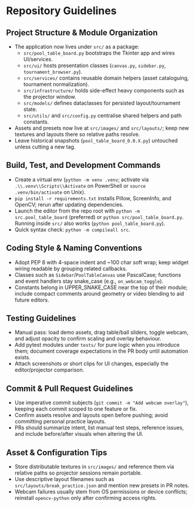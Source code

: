 # Repository Guidelines

## Project Structure & Module Organization
- The application now lives under `src/` as a package:
  - `src/pool_table_board.py` bootstraps the Tkinter app and wires UI/services.
  - `src/ui/` hosts presentation classes (`canvas.py`, `sidebar.py`, `tournament_browser.py`).
  - `src/services/` contains reusable domain helpers (asset cataloguing, tournament normalization).
  - `src/infrastructure/` holds side-effect heavy components such as the projector window.
  - `src/models/` defines dataclasses for persisted layout/tournament state.
  - `src/utils/` and `src/config.py` centralise shared helpers and path constants.
- Assets and presets now live at `src/images/` and `src/layouts/`; keep new textures and layouts there so relative paths resolve.
- Leave historical snapshots (`pool_table_board_0.0.X.py`) untouched unless cutting a new tag.

## Build, Test, and Development Commands
- Create a virtual env (`python -m venv .venv`; activate via `.\\.venv\\Scripts\\Activate` on PowerShell or `source .venv/bin/activate` on Unix).
- `pip install -r requirements.txt` installs Pillow, ScreenInfo, and OpenCV; rerun after updating dependencies.
- Launch the editor from the repo root with `python -m src.pool_table_board` (preferred) or `python src/pool_table_board.py`. Running inside `src/` also works (`python pool_table_board.py`).
- Quick syntax check: `python -m compileall src`.

## Coding Style & Naming Conventions
- Adopt PEP 8 with 4-space indent and ~100 char soft wrap; keep widget wiring readable by grouping related callbacks.
- Classes such as `Sidebar`/`PoolTableCanvas` use PascalCase; functions and event handlers stay snake_case (e.g., `on_webcam_toggle`).
- Constants belong in UPPER_SNAKE_CASE near the top of their module; include compact comments around geometry or video blending to aid future editors.

## Testing Guidelines
- Manual pass: load demo assets, drag table/ball sliders, toggle webcam, and adjust opacity to confirm scaling and overlay behaviour.
- Add pytest modules under `tests/` for pure logic when you introduce them; document coverage expectations in the PR body until automation exists.
- Attach screenshots or short clips for UI changes, especially the editor/projector comparison.

## Commit & Pull Request Guidelines
- Use imperative commit subjects (`git commit -m "Add webcam overlay"`), keeping each commit scoped to one feature or fix.
- Confirm assets resolve and layouts open before pushing; avoid committing personal practice layouts.
- PRs should summarize intent, list manual test steps, reference issues, and include before/after visuals when altering the UI.

## Asset & Configuration Tips
- Store distributable textures in `src/images/` and reference them via relative paths so projector sessions remain portable.
- Use descriptive layout filenames such as `src/layouts/break_practice.json` and mention new presets in PR notes.
- Webcam failures usually stem from OS permissions or device conflicts; reinstall `opencv-python` only after confirming access rights.
